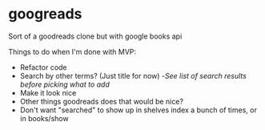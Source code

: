 # googreads
Sort of a goodreads clone but with google books api

Things to do when I'm done with MVP:
- Refactor code
- Search by other terms? (Just title for now)
-*See list of search results before picking what to add*
- Make it look nice
- Other things goodreads does that would be nice?
- Don't want "searched" to show up in shelves index a bunch of times, or in books/show
